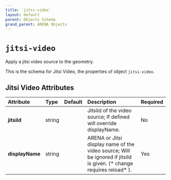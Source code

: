```yaml
---
title: `jitsi-video`
layout: default
parent: Objects Schema
grand_parent: ARENA Objects
---
```


<!--CAUTION: This file is autogenerated from https://github.com/arenaxr/arena-schemas. Changes made here may be overwritten.-->


`jitsi-video`
=============


Apply a jitsi video source to the geometry.

This is the schema for Jitsi Video, the properties of object `jitsi-video`.

Jitsi Video Attributes
-----------------------

|Attribute|Type|Default|Description|Required|
| :--- | :--- | :--- | :--- | :--- |
|**jitsiId**|string||JitsiId of the video source; If defined will override displayName.|No|
|**displayName**|string||ARENA or Jitsi display name of the video source; Will be ignored if jitsiId is given. (* change requires reload* ).|Yes|
